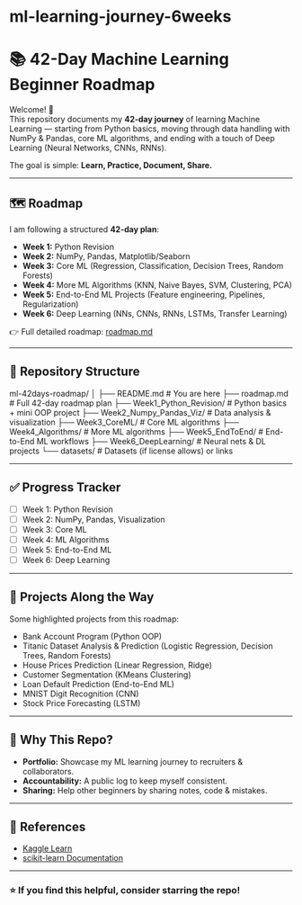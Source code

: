 # ml-learning-journey-6weeks

# 📚 42-Day Machine Learning Beginner Roadmap

Welcome! 👋  
This repository documents my **42-day journey** of learning Machine Learning — starting from Python basics, moving through data handling with NumPy & Pandas, core ML algorithms, and ending with a touch of Deep Learning (Neural Networks, CNNs, RNNs).  

The goal is simple: **Learn, Practice, Document, Share.**

---

## 🗺️ Roadmap
I am following a structured **42-day plan**:  

- **Week 1:** Python Revision  
- **Week 2:** NumPy, Pandas, Matplotlib/Seaborn  
- **Week 3:** Core ML (Regression, Classification, Decision Trees, Random Forests)  
- **Week 4:** More ML Algorithms (KNN, Naive Bayes, SVM, Clustering, PCA)  
- **Week 5:** End-to-End ML Projects (Feature engineering, Pipelines, Regularization)  
- **Week 6:** Deep Learning (NNs, CNNs, RNNs, LSTMs, Transfer Learning)  

👉 Full detailed roadmap: [roadmap.md](./roadmap.md)

---

## 📂 Repository Structure  

ml-42days-roadmap/
│
├── README.md # You are here
├── roadmap.md # Full 42-day roadmap plan
├── Week1_Python_Revision/ # Python basics + mini OOP project
├── Week2_Numpy_Pandas_Viz/ # Data analysis & visualization
├── Week3_CoreML/ # Core ML algorithms
├── Week4_Algorithms/ # More ML algorithms
├── Week5_EndToEnd/ # End-to-End ML workflows
├── Week6_DeepLearning/ # Neural nets & DL projects
└── datasets/ # Datasets (if license allows) or links


---

## ✅ Progress Tracker
- [ ] Week 1: Python Revision  
- [ ] Week 2: NumPy, Pandas, Visualization  
- [ ] Week 3: Core ML  
- [ ] Week 4: ML Algorithms  
- [ ] Week 5: End-to-End ML  
- [ ] Week 6: Deep Learning  

---

## 🚀 Projects Along the Way
Some highlighted projects from this roadmap:  
- Bank Account Program (Python OOP)  
- Titanic Dataset Analysis & Prediction (Logistic Regression, Decision Trees, Random Forests)  
- House Prices Prediction (Linear Regression, Ridge)  
- Customer Segmentation (KMeans Clustering)  
- Loan Default Prediction (End-to-End ML)  
- MNIST Digit Recognition (CNN)  
- Stock Price Forecasting (LSTM)  

---

## 🧠 Why This Repo?
- **Portfolio:** Showcase my ML learning journey to recruiters & collaborators.  
- **Accountability:** A public log to keep myself consistent.  
- **Sharing:** Help other beginners by sharing notes, code & mistakes.  

---

## 🔗 References
- [Kaggle Learn](https://www.kaggle.com/learn)  
- [scikit-learn Documentation](https://scikit-learn.org/stable/user_guide.html)   

---

### ⭐ If you find this helpful, consider starring the repo!

